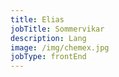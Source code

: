 ```yaml
---
title: Elias
jobTitle: Sommervikar
description: Lang
image: /img/chemex.jpg
jobType: frontEnd
---
```


